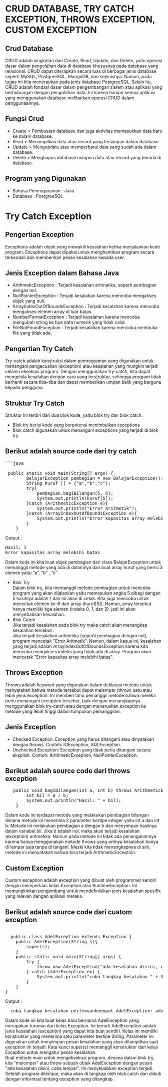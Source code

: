 # CRUD DATABASE, TRY CATCH EXCEPTION, THROWS EXCEPTION, CUSTOM EXCEPTION
## Crud Database
CRUD adalah singkatan dari Create, Read, Update, dan Delete, yaitu operasi dasar dalam pengolahan data di database khususnya pada database yang relasional. CRUD dapat diterapkan secara luas di berbagai jenis database seperti MySQL, PostgreeSQL, MongoDB, dan sejenisnya. Namun, pada tugas ini kita menerapkan pada jenis database PostgreeSQL. Selain itu, CRUD adalah fondasi dasar dalam pengembangan sistem atau aplikasi yang berhubungan dengan pengolahan data. Ini karena hampir semua aplikasi yang menggunakan database melibatkan operasi CRUD dalam penggunaannya.
## Fungsi Crud
- Create > Pembuatan database dan juga aktivitas memasukkan data baru ke dalam database.
- Read > Menampilkan data atau record yang tersimpan dalam database.
- Update > Mengupdate atau memperbarui data yang sudah ada dalam database.
- Delete > Menghapus database maupun data atau record yang berada di database.
## Program yang Digunakan
- Bahasa Pemrogaraman : Java
- Database : PostgreeSQL

# Try Catch Exception
## Pengertian Exception 
Exceptions adalah objek yang mewakili kesalahan ketika menjalankan kode program. Exceptions dapat dipakai untuk menghentikan program secara terkendali dan memberikan pesan kesalahan kepada user.
## Jenis Exception dalam Bahasa Java
- ArithmeticException : Terjadi kesalahan aritmatika, seperti pembagian dengan nol.
- NullPointerException : Terjadi kesalahan karena mencoba mengakses objek yang null.
- ArrayIndexOutOfBoundsException : Terjadi kesalahan karena mencoba mengakses elemen array di luar batas.
- NumberFormatException : Terjadi kesalahan karena mencoba mengubah string ke tipe data numerik yang tidak valid.
- FileNotFoundException : Terjadi kesalahan karena mencoba membuka file yang tidak ada.

## Pengertian Try Catch 
Try-catch adalah konstruksi dalam pemrograman yang digunakan untuk menangani pengecualian (exception) atau kesalahan yang mungkin terjadi selama eksekusi program. Dengan menggunakan try-catch, kita dapat mengelola kesalahan dengan cara yang terstruktur, sehingga program tidak berhenti secara tiba-tiba dan dapat memberikan umpan balik yang berguna kepada pengguna. 
## Struktur Try Catch
Struktur ini terdiri dari dua blok kode, yaitu blok try dan blok catch. 
- Blok try berisi kode yang berpotensi menimbulkan exceptions
- Blok catch digunakan untuk menangani exceptions yang terjadi di blok try.
## Berikut adalah source code dari try catch 
<pre>
```java

 public static void main(String[] args) {
        BelajarException pembagian = new BelajarException();
        String huruf [] = {"a","b","c"};
        try{
            pembagian.bagiBilangan(5, 5);
            System.out.println(huruf[5]);
        }catch (ArithmeticException e){
            System.out.println("Error Aritmetik");
        }catch (ArrayIndexOutOfBoundsException e){
            System.out.println("Error kapasitas array melebihi batas");
        }
    }
</pre>
Output : 
<pre>
Hasil: 1
Error kapasitas array melebihi batas
</pre>
Dalam kode ini kita buat objek pembagian dari class BelajarException untuk memanggil metode yang ada di dalamnya dan buat array huruf yang berisi 3 elemen yaitu “a”, “b” , “c”
- Blok Try <br> Dalam blok try, kita memanggil metode pembagian untuk mencoba program yang akan dijalankan yaitu memasukan angka 5 dibagi dengan 5 hasilnya adalah 1 dan ini akan di cetak. Kita juga mencoba untuk mencetak elemen ke-6 dari array (huruf[5]). Namun, array tersebut hanya memiliki tiga elemen (indeks 0, 1, dan 2), jadi ini akan menyebabkan kesalahan.
- Blok Catch <br> Jika terjadi kesalahan pada blok try maka catch akan menangkap kesalahan tersebut : <br>
Jika terjadi kesalahan aritmetika (seperti pembagian dengan nol), program mencetak "Error Aritmetik". Namun, dalam kasus ini, kesalahan yang terjadi adalah ArrayIndexOutOfBoundsException karena kita mencoba mengakses indeks yang tidak ada di array. Program akan mencetak "Error kapasitas array melebihi batas".

## Throws Exception
Throws adalah keyword yang digunakan dalam deklarasi metode untuk menyatakan bahwa metode tersebut dapat melempar (throw) satu atau lebih jenis exception. Ini memberi tahu pemanggil metode bahwa mereka perlu menangani exception tersebut, baik dengan menangkapnya menggunakan blok try-catch atau dengan meneruskan exception ke metode yang lebih tinggi dalam tumpukan pemanggilan.
## Jenis Exception
- Checked Exception: Exception yang harus ditangani atau dinyatakan dengan throws. Contoh: IOException, SQLException.
- Unchecked Exception: Exception yang tidak perlu ditangani secara eksplisit. Contoh: ArithmeticException, NullPointerException. <br>
## Berikut adalah source code dari throws exception
<pre>
   public void bagiBilangan(int a, int b) throws ArithmeticException {
        int bil = a / b;
        System.out.println("Hasil: " + bil);
    }
</pre>
Dalam kode ini terdapat metode yang melakukan pembagian bilangan dimana metode ini menerima 2 parameter bertipe integer yaitu int a dan int b. Metode ini melakukan pembagian a dengan b dan menyimpan hasilnya dalam variabel bil. Jika b adalah nol, maka akan terjadi kesalahan (exception) aritmetika. Namun pada metode ini tidak ada penanganannya karena hanya menggunakan metode throws yang artinya kesalahan hanya di lempar saja tanpa di tangani. Meski kita tidak menangkapnya di sini, metode ini menyatakan bahwa bisa terjadi ArithmeticException.

## Custom Exception
Custom exception adalah exception yang dibuat oleh programmer sendiri dengan memperluas kelas Exception atau RuntimeException. Ini memungkinkan pengembang untuk mendefinisikan jenis kesalahan spesifik yang relevan dengan aplikasi mereka.
## Berikut adalah source code dari custom exception
<pre> 
  public class AdelException extends Exception {
    public AdelException(String s){
        super(s);
    }
    public static void main(String[] args) {
        try {
            throw new AdelException("ada kesalahan disini, coba lempar");
        } catch (AdelException ex) {
            System.out.println("coba tangkap kesalahan " + String.valueOf(ex));
        }
    }
}
</pre>
Output : 
<pre>
  coba tangkap kesalahan pertemuankeempat.AdelException: ada kesalahan disini, coba lempar
</pre>
Dalam kode ini kita buat kelas baru bernama AdelException yang merupakan turunan dari kelas Exception. Ini berarti AdelException adalah jenis kesalahan (exception) yang dapat kita buat sendiri. Kelas ini memiliki konstruktor yang menerima satu parameter bertipe String. Parameter ini digunakan untuk menyimpan pesan kesalahan yang akan ditampilkan saat exception ini terjadi. Kata kunci super(s) memanggil konstruktor dari kelas Exception untuk mengatur pesan kesalahan. <br>
Buat metode main untuk mengeksekusi program, dimana dalam blok try, kita "melempar" atau throw sebuah objek AdelException dengan pesan "ada kesalahan disini, coba lempar". Ini menyebabkan exception terjadi. Setelah program dilempar, maka akan di tangkap oleh blok catch dan diikuti dengan informasi tentang exception yang ditangkap. 



